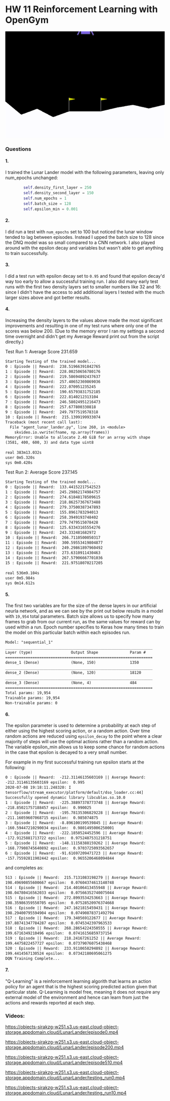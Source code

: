 # HW 11 Reinforcement Learning with OpenGym

[![Lunar Lander Episode 510](./episode510.gif)](https://objects-sirakzg-w251.s3.us-east.cloud-object-storage.appdomain.cloud/LunarLander/episode510.mp4)


### Questions

#### 1. 
I trained the Lunar Lander model with the following parameters, leaving only num_epochs unchanged:

``` python
        self.density_first_layer = 250
        self.density_second_layer = 150
        self.num_epochs = 1
        self.batch_size = 128
        self.epsilon_min = 0.001
```

#### 2. 
I did run a test with `num_epochs` set to 100 but noticed the lunar window tended to lag between episodes. Instead I upped the batch size to 128 since the DNQ model was so small compared to a CNN network. I also played around with the epsilon decay and variables but wasn't able to get anything to train successfully.

#### 3. 
I did a test run with epsilon decay set to `0.95` and found that epsilon decay'd way too early to allow a successful training run. I also did many early test runs with the first two density layers set to smaller numbers like 32 and 16: since I didn't have the access to add additional layers I tested with the much larger sizes above and got better results. 

#### 4. 
Increasing the density layers to the values above made the most significant improvements and resulting in one of my test runs where only one of the scores was below 200. (Due to the memory error I ran my settings a second time overnight and didn't get my Average Reward print out from the script directly.)

Test Run 1: Average Score 231.659
```
Starting Testing of the trained model...
0 : Episode || Reward:  238.51966391842765
1 : Episode || Reward:  228.00250656780176
2 : Episode || Reward:  219.58694892437637
3 : Episode || Reward:  257.40652369869036
4 : Episode || Reward:  222.070951235245
5 : Episode || Reward:  190.65793831752185
6 : Episode || Reward:  222.8140212313104
7 : Episode || Reward:  246.58024951216473
8 : Episode || Reward:  257.677800330818
9 : Episode || Reward:  249.7977519578318
10 : Episode || Reward:  215.1399199933074
Traceback (most recent call last):
  File "agent_lunar_lander.py", line 260, in <module>
    skvideo.io.vwrite(fname, np.array(frames))
MemoryError: Unable to allocate 2.40 GiB for an array with shape (3581, 400, 600, 3) and data type uint8

real 383m13.032s
user 0m5.320s
sys 0m0.420s
```

Test Run 2: Average Score 237.145
```
Starting Testing of the trained model...
0 : Episode || Reward:  133.44152217542523
1 : Episode || Reward:  245.29862174984757
2 : Episode || Reward:  274.61848178509615
3 : Episode || Reward:  218.86257367673488
4 : Episode || Reward:  279.37500387347893
5 : Episode || Reward:  155.8961783294013
6 : Episode || Reward:  258.3949193748402
7 : Episode || Reward:  279.7479515078428
8 : Episode || Reward:  125.63343165554276
9 : Episode || Reward:  243.332481682972
10 : Episode || Reward:  266.7110500050317
11 : Episode || Reward:  300.59553419804877
12 : Episode || Reward:  249.29861897960492
13 : Episode || Reward:  273.6310911430463
14 : Episode || Reward:  267.57906667701036
15 : Episode || Reward:  221.97518070217205

real 536m9.104s
user 0m5.984s
sys 0m14.612s
```
#### 5. 
The first two variables are for the size of the dense layers in our artificial neurla network, and as we can see by the print out below results in a model with `19,954` total parameters. Batch size allows us to specify how many frames to grab from our current run, as the same values for reward can by used within a run.  Epoch number specifies to Keras how many times to train the model on this particular batch within each episodes run.

```
Model: "sequential_1"
_________________________________________________________________
Layer (type)                 Output Shape              Param #  
=================================================================
dense_1 (Dense)              (None, 150)               1350      
_________________________________________________________________
dense_2 (Dense)              (None, 120)               18120    
_________________________________________________________________
dense_3 (Dense)              (None, 4)                 484      
=================================================================
Total params: 19,954
Trainable params: 19,954
Non-trainable params: 0
```

#### 6. 
The epsilon parameter is used to determine a probability at each step of either using the highest scoring action, or a random action. Over time random actions are reduced using `epsilon_decay` to the point where a clear majority of steps will use the optimal actions rather than a random action.  The variable epsilon_min allows us to keep some chance for random actions in the case that epsilon is decayed to a very small number.

For example in my first successful training run epsilon starts at the following:

```
0 : Episode || Reward:  -212.31146135603169 || Average Reward:  -212.31146135603169 epsilon:  0.995
2020-07-08 19:18:11.248320: I tensorflow/stream_executor/platform/default/dso_loader.cc:44] Successfully opened dynamic library libcublas.so.10.0
1 : Episode || Reward:  -225.38897378773748 || Average Reward:  -218.85021757188457 epsilon:  0.990025
2 : Episode || Reward:  -195.78135306829228 || Average Reward:  -211.16059607068715 epsilon:  0.985074875
3 : Episode || Reward:  -8.896100199539845 || Average Reward:  -160.59447210290034 epsilon:  0.9801495006250001
4 : Episode || Reward:  -222.1850524452596 || Average Reward:  -172.9125881713722 epsilon:  0.9752487531218751
5 : Episode || Reward:  -148.11158388159262 || Average Reward:  -168.77908745640892 epsilon:  0.9703725093562657
6 : Episode || Reward:  -91.61697209471723 || Average Reward:  -157.75592811902442 epsilon:  0.9655206468094844
```

and completes as:

```
513 : Episode || Reward:  215.7131083198279 || Average Reward:  198.49690855600667 epsilon:  0.07604374613140748
514 : Episode || Reward:  214.40106413455948 || Average Reward:  198.04780416562033 epsilon:  0.07566352740075044
515 : Episode || Reward:  272.8993534253663 || Average Reward:  198.35986359550705 epsilon:  0.07528520976374668
516 : Episode || Reward:  247.1621815459431 || Average Reward:  198.29400795594904 epsilon:  0.07490878371492794
517 : Episode || Reward:  179.340569122677 || Average Reward:  197.88741347784287 epsilon:  0.0745342397963533
518 : Episode || Reward:  268.28654224350555 || Average Reward:  199.6716349210496 epsilon:  0.07416156859737154
519 : Episode || Reward:  218.24167261252 || Average Reward:  199.4475822457727 epsilon:  0.07379076075438468
520 : Episode || Reward:  233.9110658294892 || Average Reward:  199.4414567130524 epsilon:  0.07342180695061275
DQN Training Complete...
```

#### 7. 
"Q-Learning" is a reinforcement learning algorith that learns an action policy for an agent that is the highest scoring predicted action given that particular state. Q-Learning is model free, meaning it does not require any external model of the environment and hence can learn from just the actions and rewards reported at each step.

### Videos:

https://objects-sirakzg-w251.s3.us-east.cloud-object-storage.appdomain.cloud/LunarLander/episode0.mp4

https://objects-sirakzg-w251.s3.us-east.cloud-object-storage.appdomain.cloud/LunarLander/episode200.mp4

https://objects-sirakzg-w251.s3.us-east.cloud-object-storage.appdomain.cloud/LunarLander/episode510.mp4

https://objects-sirakzg-w251.s3.us-east.cloud-object-storage.appdomain.cloud/LunarLander/testing_run0.mp4

https://objects-sirakzg-w251.s3.us-east.cloud-object-storage.appdomain.cloud/LunarLander/testing_run10.mp4

